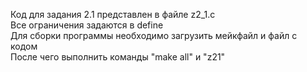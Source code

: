 Код для задания 2.1 представлен в файле z2_1.c  
Все ограничения задаются в define  
Для сборки программы необходимо загрузить мейкфайл и файл с кодом  
После чего выполнить команды "make all" и "z21"  
